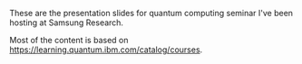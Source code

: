 These are the presentation slides for quantum computing seminar I've been hosting at Samsung Research.



Most of the content is based on https://learning.quantum.ibm.com/catalog/courses.

